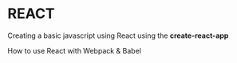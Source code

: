 <h1>REACT</h1>
<p>Creating a basic javascript using React using the <b>create-react-app</b></p>
<p>How to use React with Webpack & Babel</p>